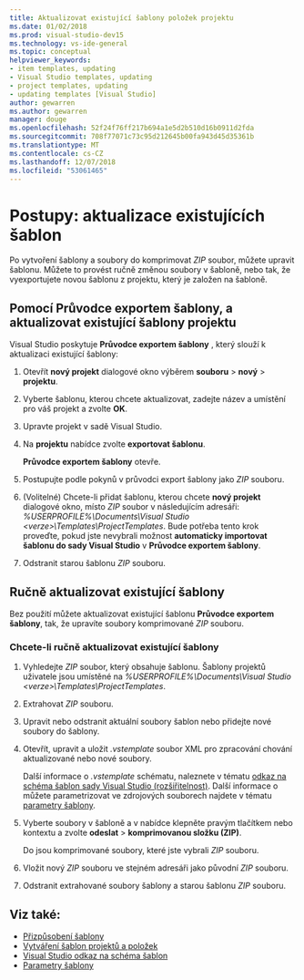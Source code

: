 ```yaml
---
title: Aktualizovat existující šablony položek projektu
ms.date: 01/02/2018
ms.prod: visual-studio-dev15
ms.technology: vs-ide-general
ms.topic: conceptual
helpviewer_keywords:
- item templates, updating
- Visual Studio templates, updating
- project templates, updating
- updating templates [Visual Studio]
author: gewarren
ms.author: gewarren
manager: douge
ms.openlocfilehash: 52f24f76ff217b694a1e5d2b510d16b0911d2fda
ms.sourcegitcommit: 708f77071c73c95d212645b00fa943d45d35361b
ms.translationtype: MT
ms.contentlocale: cs-CZ
ms.lasthandoff: 12/07/2018
ms.locfileid: "53061465"
---
```

# <a name="how-to-update-existing-templates"></a>Postupy: aktualizace existujících šablon

Po vytvoření šablony a soubory do komprimovat *ZIP* soubor, můžete upravit šablonu. Můžete to provést ručně změnou soubory v šabloně, nebo tak, že vyexportujete novou šablonu z projektu, který je založen na šabloně.

## <a name="using-the-export-template-wizard-to-update-an-existing-project-template"></a>Pomocí Průvodce exportem šablony, a aktualizovat existující šablony projektu

Visual Studio poskytuje **Průvodce exportem šablony** , který slouží k aktualizaci existující šablony:

1. Otevřít **nový projekt** dialogové okno výběrem **souboru** > **nový** > **projektu**.

1. Vyberte šablonu, kterou chcete aktualizovat, zadejte název a umístění pro váš projekt a zvolte **OK**.

1. Upravte projekt v sadě Visual Studio.

1. Na **projektu** nabídce zvolte **exportovat šablonu**.

    **Průvodce exportem šablony** otevře.

1. Postupujte podle pokynů v průvodci export šablony jako *ZIP* souboru.

1. (Volitelné) Chcete-li přidat šablonu, kterou chcete **nový projekt** dialogové okno, místo *ZIP* soubor v následujícím adresáři: *%USERPROFILE%\Documents\Visual Studio \<verze\>\Templates\ProjectTemplates*. Bude potřeba tento krok proveďte, pokud jste nevybrali možnost **automaticky importovat šablonu do sady Visual Studio** v **Průvodce exportem šablony**.

1. Odstranit starou šablonu *ZIP* souboru.

## <a name="manually-update-an-existing-template"></a>Ručně aktualizovat existující šablony

Bez použití můžete aktualizovat existující šablonu **Průvodce exportem šablony**, tak, že upravíte soubory komprimované *ZIP* souboru.

### <a name="to-manually-update-an-existing-template"></a>Chcete-li ručně aktualizovat existující šablony

1. Vyhledejte *ZIP* soubor, který obsahuje šablonu. Šablony projektů uživatele jsou umístěné na *%USERPROFILE%\Documents\Visual Studio \<verze\>\Templates\ProjectTemplates*.

1. Extrahovat *ZIP* souboru.

1. Upravit nebo odstranit aktuální soubory šablon nebo přidejte nové soubory do šablony.

1. Otevřít, upravit a uložit *.vstemplate* soubor XML pro zpracování chování aktualizované nebo nové soubory.

    Další informace o *.vstemplate* schématu, naleznete v tématu [odkaz na schéma šablon sady Visual Studio (rozšiřitelnost)](../extensibility/visual-studio-template-schema-reference.md). Další informace o můžete parametrizovat ve zdrojových souborech najdete v tématu [parametry šablony](../ide/template-parameters.md).

1. Vyberte soubory v šabloně a v nabídce klepněte pravým tlačítkem nebo kontextu a zvolte **odeslat** > **komprimovanou složku (ZIP)**.

    Do jsou komprimované soubory, které jste vybrali *ZIP* souboru.

1. Vložit nový *ZIP* souboru ve stejném adresáři jako původní *ZIP* souboru.

1. Odstranit extrahované soubory šablony a starou šablonu *ZIP* souboru.

## <a name="see-also"></a>Viz také:

- [Přizpůsobení šablony](../ide/customizing-project-and-item-templates.md)
- [Vytváření šablon projektů a položek](../ide/creating-project-and-item-templates.md)
- [Visual Studio odkaz na schéma šablon](../extensibility/visual-studio-template-schema-reference.md)
- [Parametry šablony](../ide/template-parameters.md)